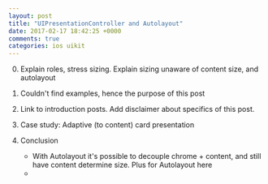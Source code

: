 ```yaml
---
layout: post
title: "UIPresentationController and Autolayout"
date: 2017-02-17 18:42:25 +0000
comments: true
categories: ios uikit
---
```



0. Explain roles, stress sizing. Explain sizing unaware of content size, and autolayout
1. Couldn't find examples, hence the purpose of this post
3. Link to introduction posts. Add disclaimer about specifics of this post.

4. Case study: Adaptive (to content) card presentation

5. Conclusion
    - With Autolayout it's possible to decouple chrome + content, and still have content determine size. Plus for Autolayout here
    - 
